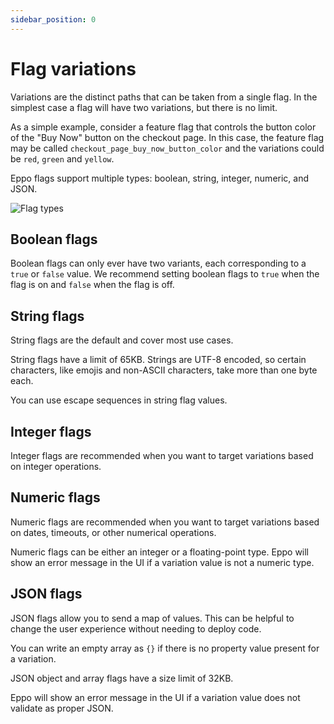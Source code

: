 ```yaml
---
sidebar_position: 0
---
```


# Flag variations

Variations are the distinct paths that can be taken from a single flag. In the simplest case a flag will have two variations, but there is no limit.

As a simple example, consider a feature flag that controls the button color of the "Buy Now" button on the checkout page.
In this case, the feature flag may be called `checkout_page_buy_now_button_color` and the variations could be `red`, `green` and `yellow`.

Eppo flags support multiple types: boolean, string, integer, numeric, and JSON.

![Flag types](/img/feature-flagging/flag-types.png)

## Boolean flags

Boolean flags can only ever have two variants, each corresponding to a `true` or `false` value. We recommend setting boolean flags to `true` when the flag is on and `false` when the flag is off.

## String flags

String flags are the default and cover most use cases.

String flags have a limit of 65KB. Strings are UTF-8 encoded, so certain characters, like emojis and non-ASCII characters, take more than one byte each.

You can use escape sequences in string flag values.

## Integer flags

Integer flags are recommended when you want to target variations based on integer operations.

## Numeric flags

Numeric flags are recommended when you want to target variations based on dates, timeouts, or other numerical operations.

Numeric flags can be either an integer or a floating-point type. Eppo will show an error message in the UI if a variation value is not a numeric type.

## JSON flags

JSON flags allow you to send a map of values. This can be helpful to change the user experience without needing to deploy code.

You can write an empty array as `{}` if there is no property value present for a variation.

JSON object and array flags have a size limit of 32KB.

Eppo will show an error message in the UI if a variation value does not validate as proper JSON.
